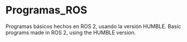 # Programas_ROS
Programas básicos hechos en ROS 2, usando la versión HUMBLE.
Basic programs made in ROS 2, using the HUMBLE version.
